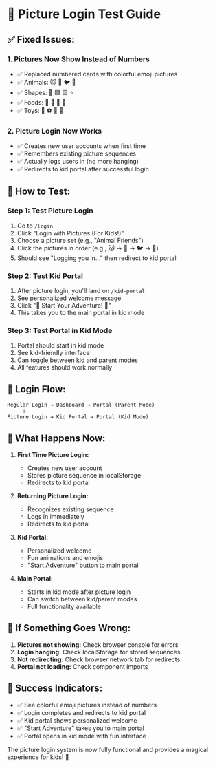 # 🧪 Picture Login Test Guide

## ✅ **Fixed Issues:**

### 1. **Pictures Now Show Instead of Numbers**
- ✅ Replaced numbered cards with colorful emoji pictures
- ✅ Animals: 🐱 🐶 🐦 🐠
- ✅ Shapes: 🔴 🟦 🟨 ⭐  
- ✅ Foods: 🍎 🍌 🍪 🎂
- ✅ Toys: 🧸 ⚽ 🧱 🚗

### 2. **Picture Login Now Works**
- ✅ Creates new user accounts when first time
- ✅ Remembers existing picture sequences
- ✅ Actually logs users in (no more hanging)
- ✅ Redirects to kid portal after successful login

## 🚀 **How to Test:**

### **Step 1: Test Picture Login**
1. Go to `/login`
2. Click "Login with Pictures (For Kids!)"
3. Choose a picture set (e.g., "Animal Friends")
4. Click the pictures in order (e.g., 🐱 → 🐶 → 🐦 → 🐠)
5. Should see "Logging you in..." then redirect to kid portal

### **Step 2: Test Kid Portal**
1. After picture login, you'll land on `/kid-portal`
2. See personalized welcome message
3. Click "🚀 Start Your Adventure! 🚀"
4. This takes you to the main portal in kid mode

### **Step 3: Test Portal in Kid Mode**
1. Portal should start in kid mode
2. See kid-friendly interface
3. Can toggle between kid and parent modes
4. All features should work normally

## 🔄 **Login Flow:**

```
Regular Login → Dashboard → Portal (Parent Mode)
     ↓
Picture Login → Kid Portal → Portal (Kid Mode)
```

## 🎯 **What Happens Now:**

1. **First Time Picture Login:**
   - Creates new user account
   - Stores picture sequence in localStorage
   - Redirects to kid portal

2. **Returning Picture Login:**
   - Recognizes existing sequence
   - Logs in immediately
   - Redirects to kid portal

3. **Kid Portal:**
   - Personalized welcome
   - Fun animations and emojis
   - "Start Adventure" button to main portal

4. **Main Portal:**
   - Starts in kid mode after picture login
   - Can switch between kid/parent modes
   - Full functionality available

## 🐛 **If Something Goes Wrong:**

1. **Pictures not showing:** Check browser console for errors
2. **Login hanging:** Check localStorage for stored sequences
3. **Not redirecting:** Check browser network tab for redirects
4. **Portal not loading:** Check component imports

## 🎉 **Success Indicators:**

- ✅ See colorful emoji pictures instead of numbers
- ✅ Login completes and redirects to kid portal
- ✅ Kid portal shows personalized welcome
- ✅ "Start Adventure" takes you to main portal
- ✅ Portal opens in kid mode with fun interface

The picture login system is now fully functional and provides a magical experience for kids! 🌟
